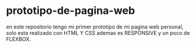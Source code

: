 # prototipo-de-pagina-web
en este repositorio tengo mi primer prototipo de mi pagina web personal, solo esta realizado con HTML Y CSS ademas es RESPONSIVE y un poco de FLEXBOX. 
